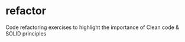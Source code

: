 # refactor
Code refactoring exercises to highlight the importance of Clean code &amp; SOLID principles
